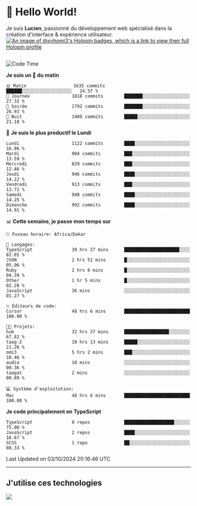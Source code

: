 # 👋 Hello World!

Je suis **Lucien**, passionné du développement web spécialisé dans la création d'interface & expérience utilisateur.
[![An image of @xyhomi3's Holopin badges, which is a link to view their full Holopin profile](https://holopin.me/xyhomi3)](https://holopin.io/@xyhomi3)

##

<!--START_SECTION:waka-->
![Code Time](http://img.shields.io/badge/Code%20Time-2%2C196%20hrs%2052%20mins-blue)

**Je suis un 🐤 du matin** 

```text
🌞 Matin                  1635 commits        ██████░░░░░░░░░░░░░░░░░░░   24.57 % 
🌆 Journée                1818 commits        ███████░░░░░░░░░░░░░░░░░░   27.32 % 
🌃 Soirée                 1792 commits        ███████░░░░░░░░░░░░░░░░░░   26.93 % 
🌙 Nuit                   1409 commits        █████░░░░░░░░░░░░░░░░░░░░   21.18 % 
```
📅 **Je suis le plus productif le Lundi** 

```text
Lundi                    1122 commits        ████░░░░░░░░░░░░░░░░░░░░░   16.86 % 
Mardi                    904 commits         ███░░░░░░░░░░░░░░░░░░░░░░   13.59 % 
Mercredi                 829 commits         ███░░░░░░░░░░░░░░░░░░░░░░   12.46 % 
Jeudi                    946 commits         ████░░░░░░░░░░░░░░░░░░░░░   14.22 % 
Vendredi                 913 commits         ███░░░░░░░░░░░░░░░░░░░░░░   13.72 % 
Samedi                   948 commits         ████░░░░░░░░░░░░░░░░░░░░░   14.25 % 
Dimanche                 992 commits         ████░░░░░░░░░░░░░░░░░░░░░   14.91 % 
```


📊 **Cette semaine, je passe mon temps sur** 

```text
🕑︎ Fuseau horaire: Africa/Dakar

💬 Langages: 
TypeScript               39 hrs 27 mins      █████████████████████░░░░   82.01 % 
JSON                     2 hrs 51 mins       █░░░░░░░░░░░░░░░░░░░░░░░░   05.96 % 
Ruby                     2 hrs 6 mins        █░░░░░░░░░░░░░░░░░░░░░░░░   04.39 % 
Other                    1 hr 5 mins         █░░░░░░░░░░░░░░░░░░░░░░░░   02.28 % 
JavaScript               36 mins             ░░░░░░░░░░░░░░░░░░░░░░░░░   01.27 % 

🔥 Éditeurs de code: 
Cursor                   48 hrs 6 mins       █████████████████████████   100.00 % 

🐱‍💻 Projets: 
hub                      32 hrs 37 mins      █████████████████░░░░░░░░   67.82 % 
taag-2                   10 hrs 13 mins      █████░░░░░░░░░░░░░░░░░░░░   21.26 % 
omi3                     5 hrs 2 mins        ███░░░░░░░░░░░░░░░░░░░░░░   10.46 % 
audio                    10 mins             ░░░░░░░░░░░░░░░░░░░░░░░░░   00.36 % 
taagat                   2 mins              ░░░░░░░░░░░░░░░░░░░░░░░░░   00.09 % 

💻 Système d'exploitation: 
Mac                      48 hrs 6 mins       █████████████████████████   100.00 % 
```

**Je code principalement en TypeScript** 

```text
TypeScript               9 repos             ███████████████████░░░░░░   75.00 % 
JavaScript               2 repos             ████░░░░░░░░░░░░░░░░░░░░░   16.67 % 
SCSS                     1 repo              ██░░░░░░░░░░░░░░░░░░░░░░░   08.33 % 
```




 Last Updated on 03/10/2024 20:16:46 UTC
<!--END_SECTION:waka-->
---

## J'utilise ces technologies

<p align="left">
  <a href="https://skillicons.dev">
    <img src="https://skillicons.dev/icons?i=ts,js,md,scss,tailwind,react,docker,express,astro,vite,nextjs,vercel,figma,ableton" />
  </a>
</p>

